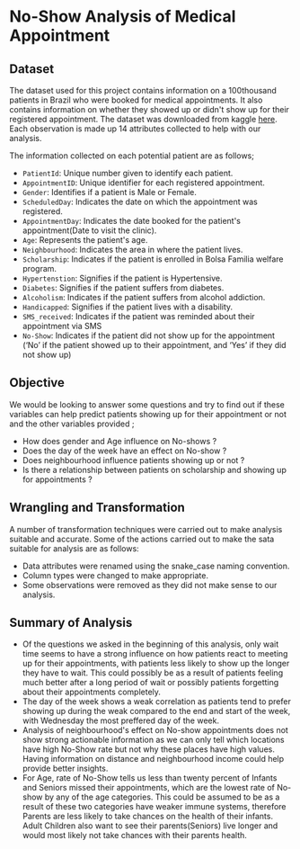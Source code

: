 # No-Show Analysis of Medical Appointment

## Dataset
The dataset used for this project contains information on a 100thousand patients in Brazil who were booked for medical appointments. It also contains information on whether they showed up or didn't show up for their registered appointment. The dataset was downloaded from kaggle [here](https://www.kaggle.com/datasets/joniarroba/noshowappointments). Each observation is made up 14 attributes collected to help with our analysis.

The information collected on each potential patient are as follows;

* `PatientId`: Unique number given to identify each patient.
* `AppointmentID`: Unique identifier for each registered appointment.
* `Gender`: Identifies if a patient is Male or Female.
* `ScheduledDay`: Indicates the date on which the appointment was registered.
* `AppointmentDay`: Indicates the date booked for the patient's appointment(Date to visit the clinic).
* `Age`: Represents the patient's age.
* `Neighbourhood`: Indicates the area in where the patient lives.
* `Scholarship`: Indicates if the patient is enrolled in Bolsa Familia welfare program.
* `Hypertenstion`: Signifies if the patient is Hypertensive.
* `Diabetes`: Signifies if the patient suffers from diabetes.
* `Alcoholism`: Indicates if the patient suffers from alcohol addiction.
* `Handicapped`: Signifies if the patient lives with a disability.
* `SMS_received`: Indicates if the patient was reminded about their appointment via SMS
* `No-Show`: Indicates if the patient did not show up for the appointment (‘No’ if the patient showed up to their appointment, and ‘Yes’ if they did not show up)

## Objective
We would be looking to answer some questions and try to find out if these variables can help predict patients showing up for their appointment or not and the other variables provided ;
* How does gender and Age influence on No-shows ?
* Does the day of the week have an effect on No-show ?
* Does neighbourhood influence patients showing up or not ?
* Is there a relationship between patients on scholarship and showing up for appointments ?

## Wrangling and Transformation
A number of transformation techniques were carried out to make analysis suitable and accurate. Some of the actions carried out to make the sata suitable for analysis are as follows:
* Data attributes were renamed using the snake_case naming convention.
* Column types were changed to make appropriate.
* Some observations were removed as they did not make sense to our analysis.

## Summary of Analysis
* Of the questions we asked in the beginning of this analysis, only wait time seems to have a strong influence on how patients react to meeting up for their appointments, with patients less likely to show up the longer they have to wait. This could possibly be as a result of patients feeling much better after a long period of wait or possibly patients forgetting about their appointments completely.
* The day of the week shows a weak correlation as patients tend to prefer showing up during the weak compared to the end and start of the week, with Wednesday the most preffered day of the week.
* Analysis of neighbourhood's effect on No-show appointments does not show strong actionable information as we can only tell which locations have high No-Show rate but not why these places have high values. Having information on distance and neighbourhood income could help provide better insights.
* For Age, rate of No-Show tells us less than twenty percent of Infants and Seniors missed their appointments, which are the lowest rate of No-show by any of the age categories. This could be assumed to be as a result of these two categories have weaker immune systems, therefore Parents are less likely to take chances on the health of their infants. Adult Children also want to see their parents(Seniors) live longer and would most likely not take chances with their parents health.
